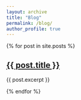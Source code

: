 ```yaml
---
layout: archive
title: "Blog"
permalink: /blog/
author_profile: true
---
```

{% for post in site.posts %}
  <h2><a href="{{ post.url }}">{{ post.title }}</a></h2>
  <p>{{ post.excerpt }}</p>
{% endfor %}
